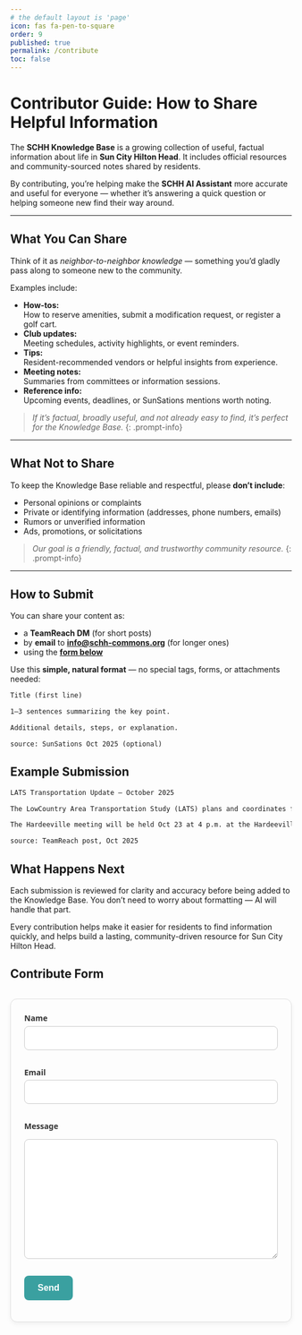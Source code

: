 ```yaml
---
# the default layout is 'page'
icon: fas fa-pen-to-square
order: 9
published: true
permalink: /contribute
toc: false
---
```


<style>
    pre { white-space: pre-wrap; word-wrap: break-word; }
</style>

<style>
    .contact-form {
      /* max-width: 500px; */
      margin: 2rem auto;
      padding: 1.5rem;
      background: #fdfdfd;
      border: 1px solid #e0e0e0;
      border-radius: 12px;
      box-shadow: 0 4px 8px rgba(0,0,0,0.05);
      font-family: system-ui, sans-serif;
    }

    .contact-form label {
      display: block;
      margin-bottom: 0.3rem;
      font-weight: 600;
      color: #333;
    }

    .contact-form input,
    .contact-form textarea {
      width: 100%;
      padding: 0.7rem;
      margin-bottom: 1rem;
      border: 1px solid #ccc;
      border-radius: 8px;
      font-size: 1rem;
      box-sizing: border-box;
    }

    .contact-form input:focus,
    .contact-form textarea:focus {
      outline: none;
      border-color: #3aa0a0; /* coastal teal accent */
      box-shadow: 0 0 0 3px rgba(58,160,160,0.2);
    }

    .contact-form button {
      display: inline-block;
      background: #3aa0a0; /* coastal teal accent */
      color: white;
      font-size: 1rem;
      font-weight: 600;
      padding: 0.8rem 1.5rem;
      border: none;
      border-radius: 8px;
      cursor: pointer;
      transition: background 0.2s ease-in-out;
    }

    .contact-form button:hover {
      background: #317c7c;
    }
</style>

# Contributor Guide: How to Share Helpful Information

The **SCHH Knowledge Base** is a growing collection of useful, factual information about life in **Sun City Hilton Head**. It includes official resources and community-sourced notes shared by residents.  

By contributing, you’re helping make the **SCHH AI Assistant** more accurate and useful for everyone — whether it’s answering a quick question or helping someone new find their way around.

---

## What You Can Share

Think of it as *neighbor-to-neighbor knowledge* — something you’d gladly pass along to someone new to the community.

Examples include:

- **How-tos:**  
  How to reserve amenities, submit a modification request, or register a golf cart.
- **Club updates:**  
  Meeting schedules, activity highlights, or event reminders.
- **Tips:**  
  Resident-recommended vendors or helpful insights from experience.
- **Meeting notes:**  
  Summaries from committees or information sessions.
- **Reference info:**  
  Upcoming events, deadlines, or SunSations mentions worth noting.

> *If it’s factual, broadly useful, and not already easy to find, it’s perfect for the Knowledge Base.*
{: .prompt-info}

---

## What Not to Share

To keep the Knowledge Base reliable and respectful, please **don’t include**:

- Personal opinions or complaints  
- Private or identifying information (addresses, phone numbers, emails)  
- Rumors or unverified information  
- Ads, promotions, or solicitations  

> *Our goal is a friendly, factual, and trustworthy community resource.*
{: .prompt-info}

---

## How to Submit

You can share your content as:
  
- a **TeamReach DM** (for short posts)
- by **email** to **info@schh-commons.org** (for longer ones)
- using the **[form below](#contribute-form)**

Use this **simple, natural format** — no special tags, forms, or attachments needed:

```markdown
Title (first line)

1–3 sentences summarizing the key point.

Additional details, steps, or explanation.

source: SunSations Oct 2025 (optional)
```

## Example Submission

```markdown
LATS Transportation Update – October 2025

The LowCountry Area Transportation Study (LATS) plans and coordinates future infrastructure projects in our area. A public session on the Hardeeville portion of Highway 278 is scheduled, and several local traffic-light projects are moving forward.

The Hardeeville meeting will be held Oct 23 at 4 p.m. at the Hardeeville Recreation Center. Lights at Argent & 278 and Sundance & Argent are expected to go out for bid in Nov 2025. Pulte has contributed funding, and Hardeeville has allocated $800,000 for three lights, including Argent & Short Cut Road. Info shared by Joe Passiment, Beaufort County Councilor.

source: TeamReach post, Oct 2025
```

## What Happens Next

Each submission is reviewed for clarity and accuracy before being added to the Knowledge Base.
You don’t need to worry about formatting — AI will handle that part.

Every contribution helps make it easier for residents to find information quickly, and helps build a lasting, community-driven resource for Sun City Hilton Head.

## Contribute Form

<form class="contact-form" action="https://formsubmit.co/info@schh-commons.org" method="POST">
  <label for="name">Name</label>
  <input id="name" type="text" name="name" required>

  <label for="email">Email</label>
  <input id="email" type="email" name="email" required>

  <label for="message">Message</label>
  <textarea id="message" name="message" rows="10" required></textarea>

  <!-- hidden options -->
  <input type="hidden" name="_subject" value="Content Submission">
  <input type="hidden" name="_next" value="https://www.schh-commons.org/thanks">
  <input type="text" name="_honey" style="display:none">
  <input type="hidden" name="_captcha" value="false">

  <button type="submit">Send</button>
</form>
